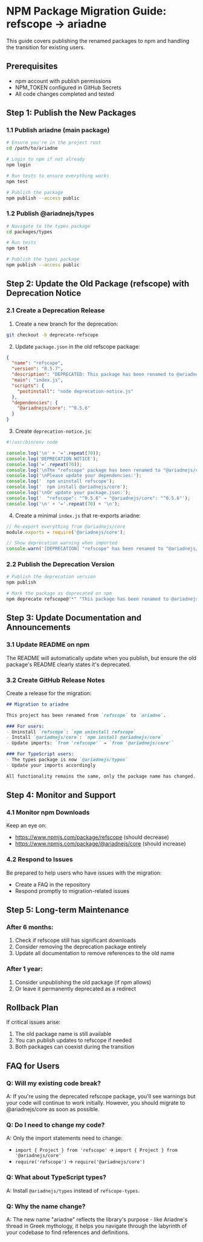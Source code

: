 # NPM Package Migration Guide: refscope → ariadne

This guide covers publishing the renamed packages to npm and handling the transition for existing users.

## Prerequisites

- npm account with publish permissions
- NPM_TOKEN configured in GitHub Secrets
- All code changes completed and tested

## Step 1: Publish the New Packages

### 1.1 Publish ariadne (main package)

```bash
# Ensure you're in the project root
cd /path/to/ariadne

# Login to npm if not already
npm login

# Run tests to ensure everything works
npm test

# Publish the package
npm publish --access public
```

### 1.2 Publish @ariadnejs/types

```bash
# Navigate to the types package
cd packages/types

# Run tests
npm test

# Publish the types package
npm publish --access public
```

## Step 2: Update the Old Package (refscope) with Deprecation Notice

### 2.1 Create a Deprecation Release

1. Create a new branch for the deprecation:
```bash
git checkout -b deprecate-refscope
```

2. Update `package.json` in the old refscope package:
```json
{
  "name": "refscope",
  "version": "0.5.7",
  "description": "DEPRECATED: This package has been renamed to @ariadnejs/core. Please install @ariadnejs/core instead.",
  "main": "index.js",
  "scripts": {
    "postinstall": "node deprecation-notice.js"
  },
  "dependencies": {
    "@ariadnejs/core": "^0.5.6"
  }
}
```

3. Create `deprecation-notice.js`:
```javascript
#!/usr/bin/env node

console.log('\n' + '='.repeat(70));
console.log('DEPRECATION NOTICE');
console.log('='.repeat(70));
console.log('\nThe "refscope" package has been renamed to "@ariadnejs/core".');
console.log('\nPlease update your dependencies:');
console.log('  npm uninstall refscope');
console.log('  npm install @ariadnejs/core');
console.log('\nOr update your package.json:');
console.log('  "refscope": "^0.5.6" → "@ariadnejs/core": "^0.5.6"');
console.log('\n' + '='.repeat(70) + '\n');
```

4. Create a minimal `index.js` that re-exports ariadne:
```javascript
// Re-export everything from @ariadnejs/core
module.exports = require('@ariadnejs/core');

// Show deprecation warning when imported
console.warn('[DEPRECATION] "refscope" has been renamed to "@ariadnejs/core". Please update your imports.');
```

### 2.2 Publish the Deprecation Version

```bash
# Publish the deprecation version
npm publish

# Mark the package as deprecated on npm
npm deprecate refscope@"*" "This package has been renamed to @ariadnejs/core. Please install @ariadnejs/core instead."
```

## Step 3: Update Documentation and Announcements

### 3.1 Update README on npm

The README will automatically update when you publish, but ensure the old package's README clearly states it's deprecated.

### 3.2 Create GitHub Release Notes

Create a release for the migration:
```markdown
## Migration to ariadne

This project has been renamed from `refscope` to `ariadne`. 

### For users:
- Uninstall `refscope`: `npm uninstall refscope`
- Install `@ariadnejs/core`: `npm install @ariadnejs/core`
- Update imports: `from 'refscope'` → `from '@ariadnejs/core'`

### For TypeScript users:
- The types package is now `@ariadnejs/types`
- Update your imports accordingly

All functionality remains the same, only the package name has changed.
```

## Step 4: Monitor and Support

### 4.1 Monitor npm Downloads

Keep an eye on:
- https://www.npmjs.com/package/refscope (should decrease)
- https://www.npmjs.com/package/@ariadnejs/core (should increase)

### 4.2 Respond to Issues

Be prepared to help users who have issues with the migration:
- Create a FAQ in the repository
- Respond promptly to migration-related issues

## Step 5: Long-term Maintenance

### After 6 months:
1. Check if refscope still has significant downloads
2. Consider removing the deprecation package entirely
3. Update all documentation to remove references to the old name

### After 1 year:
1. Consider unpublishing the old package (if npm allows)
2. Or leave it permanently deprecated as a redirect

## Rollback Plan

If critical issues arise:

1. The old package name is still available
2. You can publish updates to refscope if needed
3. Both packages can coexist during the transition

## FAQ for Users

### Q: Will my existing code break?
A: If you're using the deprecated refscope package, you'll see warnings but your code will continue to work initially. However, you should migrate to @ariadnejs/core as soon as possible.

### Q: Do I need to change my code?
A: Only the import statements need to change:
- `import { Project } from 'refscope'` → `import { Project } from '@ariadnejs/core'`
- `require('refscope')` → `require('@ariadnejs/core')`

### Q: What about TypeScript types?
A: Install `@ariadnejs/types` instead of `refscope-types`.

### Q: Why the name change?
A: The new name "ariadne" reflects the library's purpose - like Ariadne's thread in Greek mythology, it helps you navigate through the labyrinth of your codebase to find references and definitions.